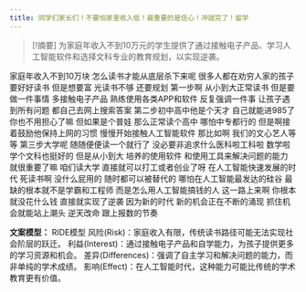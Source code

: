 ```yaml
---
title: 同学们家长们！不要怕家里收入低！最重要的是信心！冲就完了！留学 
---
```

 > [!摘要]
为家庭年收入不到10万元的学生提供了通过接触电子产品、学习人工智能软件和选择文科专业的教育规划，以实现逆袭。

家庭年收入不到10万块
怎么读书才能从底层杀下来呢
很多人都在劝穷人家的孩子
要好好读书
但是想要富
光读书不够
还要规划
第一步啊
从小到大正常读书
但是要做一件事情
多接触电子产品
熟练使用各类APP和软件
反复强调一件事
让孩子遇到所有问题
都自己去网上搜索答案
第二步初中高中他是个天才
自己就能进985了
你也不用担心了嘛
但如果是个普娃
那么正常读个高中
哪怕中专都行的
但是啊接着鼓励他保持上网的习惯
慢慢开始接触人工智能软件
那比如啊
我们的文心艺人等等
第三步大学呢
随随便便读一个就行了
没必要非追求什么医科啦工科啦
数学啦学个文科也挺好的
但是从小到大
培养的使用软件
和使用工具来解决问题的能力
就很重要了嘛
咱们读大学
直接就可以打工或者创业了呀
在人工智能快速发展的时代
死读书啊
没什么屁用的
随时都可以被替代的
哪怕在人工智能最发达的硅谷
最缺的根本就不是学霸和工程师
而是怎么用人工智能搞钱的人
这一路上来啊
你根本就没花什么钱
直接就实现了逆袭
因为新的时代
新的机会正在不断的涌现
抓住机会就能站上潮头
逆天改命
跟上报数的节奏

**文案模型：**
RIDE模型
风险(Risk)：家庭收入有限，传统读书路径可能无法实现社会阶层的跃迁。
利益(Interest)：通过接触电子产品和自学能力，为孩子提供更多的学习资源和机会。
差异(Differences)：强调了自主学习和解决问题的能力，而非单纯的学术成绩。
影响(Effect)：在人工智能时代，这种能力可能比传统的学术教育更有价值。
